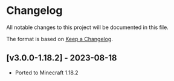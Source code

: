 # Changelog
All notable changes to this project will be documented in this file.

The format is based on [Keep a Changelog].

## [v3.0.0-1.18.2] - 2023-08-18
- Ported to Minecraft 1.18.2

[Keep a Changelog]: https://keepachangelog.com/en/1.0.0/
